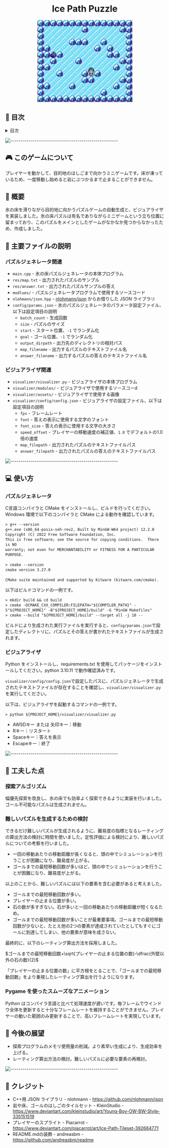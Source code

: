 <h1 align="center">Ice Path Puzzle</h1>
<p align="center">
  <img src="img/demo.jpg" alt="Visualizer" width="301px" height="260px">
</p>

## :book: 目次

<details>
<summary>目次</summary>

* [このゲームについて](#video_game-このゲームについて)
* [概要](#memo-概要)
* [主要ファイルの説明](#file_folder-主要ファイルの説明)
* [使い方](#computer-使い方)
* [工夫した点](#art-工夫した点)
* [今後の展望](#triangular_flag_on_post-今後の展望)
* [クレジット](#scroll-クレジット)

</details>

![-----------------------------------------------------](https://raw.githubusercontent.com/andreasbm/readme/master/assets/lines/rainbow.png)

## :video_game: このゲームについて

プレイヤーを動かして、目的地のはしごまで向かうミニゲームです。床が凍っているため、一度移動し始めると岩にぶつかるまで止まることができません。

## :memo: 概要

氷の床を滑りながら目的地に向かうパズルゲームの自動生成と、ビジュアライザを実装しました。氷の床パズルは有名でありながらミニゲームという立ち位置に留まっており、このパズルをメインとしたゲームがなかなか見つからなかったため、作成しました。

## :file_folder: 主要ファイルの説明

### パズルジェネレータ関連

* `main.cpp` - 氷の床パズルジェネレータの本体プログラム
* `res/map.txt` - 出力されたパズルのサンプル
* `res/answer.txt` - 出力されたパズルサンプルの答え
* `modlues/` - パズルジェネレータプログラムで使用するソースコード
* `nlohmann/json.hpp` - [nlohmann/json](https://github.com/nlohmann/json) からお借りした JSON ライブラリ
* `config/params.json` - 氷のパズルジェネレータのパラメータ設定ファイル、以下は設定項目の説明
  * `batch_count` - 生成回数
  * `size` - パズルのサイズ
  * `start` - スタート位置、`-1` でランダム化
  * `goal` - ゴール位置、`-1` でランダム化
  * `output_dirpath` - 出力先のディレクトリの相対パス
  * `map_filename` - 出力するパズルのテキストファイル名
  * `answer_filename` - 出力するパズルの答えのテキストファイル名

### ビジュアライザ関連

* `visualizer/visualizer.py` - ビジュアライザの本体プログラム
* `visualizer/modules/` - ビジュアライザで使用するソースコーd
* `visualizer/assets/` - ビジュアライザで使用する画像
* `visualizer/config/config.json` - ビジュアライザの設定ファイル、以下は設定項目の説明
  * `fps` - フレームレート
  * `font` - 答えの表示に使用する文字のフォント
  * `font_size` - 答えの表示に使用する文字の大きさ
  * `speed_offset` - プレイヤーの移動速度の補正値、`1.0` でデフォルトの1.0倍の速度
  * `map_filepath` - 出力されたパズルのテキストファイルパス
  * `answer_filepath` - 出力されたパズルの答えのテキストファイルパス

![-----------------------------------------------------](https://raw.githubusercontent.com/andreasbm/readme/master/assets/lines/rainbow.png)

## :computer: 使い方

### パズルジェネレータ

C言語コンパイラと CMake をインストールし、ビルドを行ってください。Windows 環境で以下のコンパイラと CMake による動作を確認しています。

```[powershell]
> g++ --version                                                                                                                                    
g++.exe (x86_64-posix-seh-rev2, Built by MinGW-W64 project) 12.2.0
Copyright (C) 2022 Free Software Foundation, Inc.
This is free software; see the source for copying conditions.  There is NO
warranty; not even for MERCHANTABILITY or FITNESS FOR A PARTICULAR PURPOSE.

> cmake --version                                                                                                                                  
cmake version 3.27.0

CMake suite maintained and supported by Kitware (kitware.com/cmake).
```

以下はビルドコマンドの一例です。

```[powershell]
> mkdir build && cd build
> cmake -DCMAKE_CXX_COMPILER:FILEPATH="${COMPILER_PATH}" -S"${PROJECT_HOME}" -B"${PROJECT_HOME}/build" -G "MinGW Makefiles"
> cmake --build "${PROJECT_HOME}/build" --target all -j 10 --
```

ビルドにより生成された実行ファイルを実行すると、`config/params.json`で設定したディレクトリに、パズルとその答えが書かれたテキストファイルが生成されます。

### ビジュアライザ

Python をインストールし、requirements.txt を使用してパッケージをインストールしてください。python 3.10.11 で動作確認済みです。  

`visualizer/config/config.json`で設定したパスに、パズルジェネレータで生成されたテキストファイルが存在することを確認し、`visualizer/visualizer.py`を実行してください。  

以下は、ビジュアライザを起動するコマンドの一例です。

```[powershell]
> python ${PROJECT_HOME}/visualizer/visualizer.py
```

* AWSDキー または 矢印キー｜移動
* Rキー｜リスタート
* Spaceキー｜答えを表示
* Escapeキー｜終了

![-----------------------------------------------------](https://raw.githubusercontent.com/andreasbm/readme/master/assets/lines/rainbow.png)

## :art: 工夫した点

### 探索アルゴリズム

幅優先探索を改良し、氷の床でも効率よく探索できるように実装を行いました。ゴール不可能なパズルは生成されません。

### 難しいパズルを生成するための検討

できるだけ難しいパズルが生成されるように、難易度の指標となるレーティングの算出方法の検討に時間を使いました。定性評価による検討により、難しいパズルについての考察を行いました。

* 一回の移動あたりの移動距離が長くなると、頭の中でシミュレーションを行うことが困難になり、難易度が上がる。
* ゴールまでの最短移動回数が多いほど、頭の中でシミュレーションを行うことが困難になり、難易度が上がる。

以上のことから、難しいパズルには以下の要素を含む必要があると考えました。

* ゴールまでの最短移動回数が多い。
* プレイヤーの止まる位置が多い。
* 石の数が多すぎない。石が多いと一回の移動あたりの移動距離が短くなるため。
* ゴールまでの最短移動回数が多いことが最重要事項。ゴールまでの最短移動回数が少ないと、たとえ他の2つの要素が達成されていたとしてもすぐにゴールに到達してしまい、他の要素が意味を成さない。

最終的に、以下のレーティング算出方法を採用しました。

$ゴールまでの最短移動回数+\sqrt{プレイヤーの止まる位置の数}-\dfrac{外壁以外の石の数}{2}$

「プレイヤーの止まる位置の数」に平方根をとることで、「ゴールまでの最短移動回数」をより重視したレーティング算出を行うようになります。

### Pygame を使ったスムーズなアニメーション

Python はコンパイラ言語と比べて処理速度が遅いです。毎フレームでウインドウ全体を更新すると十分なフレームレートを維持することができません。プレイヤーの動いた範囲のみ更新することで、高いフレームレートを実現しています。

## :triangular_flag_on_post: 今後の展望

* 探索プログラムのメモリ使用量の削減。より素早い生成により、生成効率を上げる。
* レーティング算出方法の検討。難しいパズルに必要な要素の再検討。

![-----------------------------------------------------](https://raw.githubusercontent.com/andreasbm/readme/master/assets/lines/rainbow.png)

## :scroll: クレジット

* C++用 JSON ライブラリ - nlohmann - <https://github.com/nlohmann/json>
* 岩や床、ゴールのはしごのタイルセット - KleinStudio - <https://www.deviantart.com/kleinstudio/art/Young-Boy-OW-BW-Style-335151519>
* プレイヤーのスプライト - Piacarrot - <https://www.deviantart.com/piacarrot/art/Ice-Path-Tileset-392684771>
* README.mdの装飾 - andreasbm - <https://github.com/andreasbm/readme>
